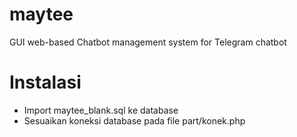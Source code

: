 # maytee
GUI web-based Chatbot management system for Telegram chatbot

# Instalasi
- Import maytee_blank.sql ke database
- Sesuaikan koneksi database pada file part/konek.php